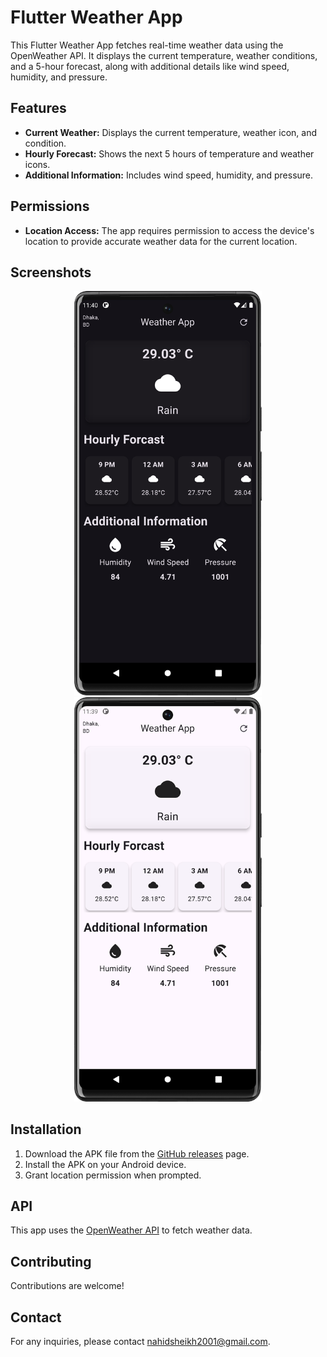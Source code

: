 # Flutter Weather App

This Flutter Weather App fetches real-time weather data using the OpenWeather API. It displays the current temperature, weather conditions, and a 5-hour forecast, along with additional details like wind speed, humidity, and pressure.

## Features

- **Current Weather:** Displays the current temperature, weather icon, and condition.
- **Hourly Forecast:** Shows the next 5 hours of temperature and weather icons.
- **Additional Information:** Includes wind speed, humidity, and pressure.

## Permissions

- **Location Access:** The app requires permission to access the device's location to provide accurate weather data for the current location.

## Screenshots
<p align="center">
  <img src="darkmode.png" alt="Weather App Screenshot (Dark Mode)" width="300"/>
  <img src="lightmode.png" alt="Weather App Screenshot (Light Mode)" width="300"/>
</p>

## Installation

1. Download the APK file from the [GitHub releases](https://github.com/73-sk-nahid/weather_app/apk) page.
2. Install the APK on your Android device.
3. Grant location permission when prompted.

## API

This app uses the [OpenWeather API](https://openweathermap.org/api) to fetch weather data.

## Contributing

Contributions are welcome! 

## Contact

For any inquiries, please contact [nahidsheikh2001@gmail.com](mailto:nahidsheikh2001@gmail.com).
